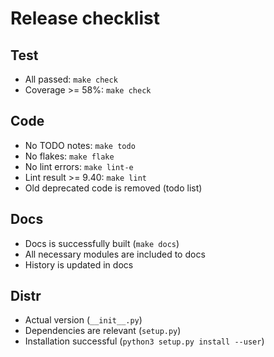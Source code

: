 # Release checklist


## Test

* All passed: `make check`
* Coverage >= 58%: `make check`

## Code

* No TODO notes: `make todo`
* No flakes: `make flake`
* No lint errors: `make lint-e`
* Lint result >= 9.40: `make lint`
* Old deprecated code is removed (todo list)

## Docs

* Docs is successfully built (`make docs`)
* All necessary modules are included to docs
* History is updated in docs

## Distr

* Actual version  (`__init__.py`)
* Dependencies are relevant (`setup.py`)
* Installation successful (`python3 setup.py install --user`)
